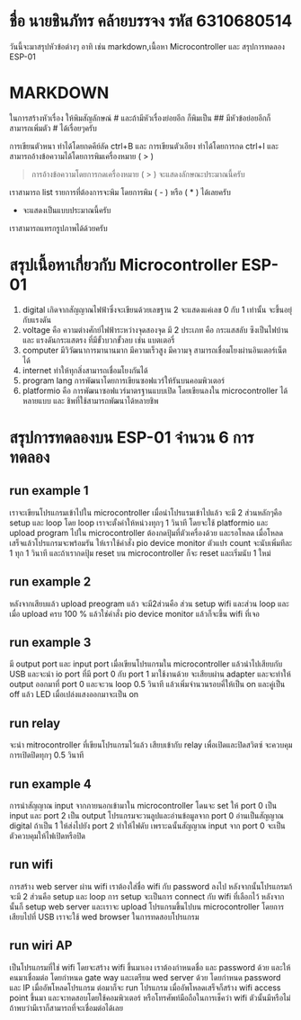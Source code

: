 # ชื่อ นายชินภัทร คล้ายบรรจง รหัส 6310680514 
วันนี้จะมาสรุปหัวข้อต่างๆ อาทิ เช่น markdown,เนื้อหา Microcontroller และ สรุปการทดลอง ESP-01

# MARKDOWN
ในการสร้างหัวเรื่อง ให้พิมสัญลักษณ์ # และถ้ามีหัวเรื่องย่อยอีก ก็พิมเป็น ## มีหัวข้อย่อยอีกก็สามารถเพิ่มตัว # ได้เรื่อยๆครับ

การเขียนตัวหนา ทำได้โดยกดคีย์ลัด ctrl+B และ การเขียนตัวเอียง ทำได้โดยการกด ctrl+I และสามารถอ้างข้อความได้โดยการพิมเครื่องหมาย ( > )
> การอ้างข้อความโดยการกดเครื่องหมาย ( > ) จะแสดงลักษณะประมาณนี้ครับ

เราสามารถ list รายการที่ต้องการจะพิม โดยการพิม ( - ) หรือ ( * ) ได้เลยครับ
- จะแสดงเป็นแบบประมาณนี้ครับ  

เราสามารถแทรกรูปภาพได้ด้วยครับ

# สรุปเนื้อหาเกี่ยวกับ Microcontroller ESP-01
1. digital เกิดจากสัญญาณไฟฟ้าซึ่งจะเขียนด้วยเลขฐาน 2 จะแสดงแค่เลข 0 กับ 1 เท่านั้น จะขึ้นอยุ่กับแรงดัน
2. voltage คือ ความต่างศักย์ไฟฟ้าระหว่างจุดสองจุด มี 2 ประเภท คือ กระแสสลับ ซึงเป็นไฟบ้าน และ แรงดันกระแสตรง ที่มีขั้วบวกขั้วลบ เช่น แบตเตอรี่
3. computer มีวิวัฒนาการมานานมาก มีความเร็วสูง มีความจุ สามารถเชื่อมโยงผ่านอินเตอร์เน็ตได้
4. internet ทำให้ทุกสิ่งสามารถเชื่อมโยงกันได้ 
5. program lang การพัฒนาโดยการเขียนซอฟแวร์ให้รันบนคอมพิวเตอร์ 
6. platformio คือ การพัฒนาซอฟแวร์มาตรฐานแบบเปิด โดยเขียนลงใน microcontroller ได้หลายแบบ และ ชิพที่ใช้สามารถพัฒนาได้หลายชิพ

# สรุปการทดลองบน ESP-01 จำนวน 6 การทดลอง
## run example 1
เราจะเขียนโปรแกรมเข้าไปใน microcontroller เมื่อนำโปรแรมเข้าไปแล้ว จะมี 2 ส่วนหลักๆคือ setup และ loop โดย loop เราจะตั้งค่าให้หน่วงทุกๆ 1 วินาที โดยจะใช้ platformio และ upload program ไปใน microcontroller ต้องกดปุ้มที่ตัวเครื่องด้วย และรอโหลด เมื่อโหลดเสร็จแล้วโปรแกรมจะพร้อมรัน ให้เราใช้คำสั่ง pio device monitor ตัวแปร count จะนับเพิ่มทีละ 1 ทุก 1 วินาที และถ้าเรากดปุ้ม reset บน microcontroller ก็จะ reset และเริ่มนับ 1 ใหม่ 
## run example 2 
หลังจากเสียบแล้ว upload preogram แล้ว จะมี2ส่วนคือ ส่วน setup wifi และส่วน loop และเมื่อ upload ครบ 100 % แล้วใช่คำสั่ง pio device monitor แล้วก็จะขึ้น wifi ที่เจอ
## run example 3
มี output port และ input port เมื่อเขียนโปรแกรมใน microcontroller แล้วนำไปเสียบกับ USB และจะนำ io port ที่มี port 0 กับ port 1 มาใช้งานด้วย จะเสียบผ่าน adapter และจะทำให้ output ออกมาที่ port 0 และจะวน loop 0.5 วินาที แล้วเพิ่มจำนวนรอบคี่ให้เป็น on และคู่เป็น off แล้ว LED เมื่อเปล่งแสงออกมาจะเป็น on
## run relay 
จะนำ mitrocontroller ที่เขียนโปรแกรมไว้แล้ว เสียบเข้ากับ relay เพื่อเปิดและปิดสวิตซ์ จะควบคุมการเปิดปิดทุกๆ 0.5 วินาที
## run example 4
การนำสัญญาณ input จากภายนอกเข้ามาใน microcontroller โดนจะ set ให้ port 0 เป็น input และ port 2 เป็น output โปรแกรมจะวนลูปและอ่านข้อมูลจาก port 0 อ่านเป็นสัญญาณ digital ถ้าเป็น 1 ให้ส่งไปยัง port 2 ทำให้ไฟดับ เพราะฉนั้นสัญญาณ input จาก port 0 จะเป็นตัวควบคุมให้ไฟเปิดหรือปิด
## run wifi
การสร้าง web server ผ่าน wifi เราต้องใส่ชื่อ wifi กับ password ลงไป หลังจากนั้นโปรแกรมก้จะมี 2 ส่วนคือ setup และ loop การ setup จะเป็นการ connect กับ wifi ที่เลือกไว้ หลังจากนั้นก็ setup web server และเราจะ upload โปรแกรมขึ้นไปบน microcontroller โดยการเสียบไปที่ USB เราจะใช้ wed browser ในการทดสอบโปรแกรม
## run wiri AP
เป็นโปรแกรมที่ใช่ wifi โดยจะสร้าง wifi ขึ้นมาเอง เราต้องกำหนดชื่อ และ password ด้วย และให้คนมาเชื่อมต่อ โดยกำหนด gate way และเตรียม wed server ด้วย โดยกำหนด password และ IP เมื่ออัพโหลดโปรแกรม ต่อมาก็จะ run โปรแกรม เมื่ออัพโหลดเสร็จก็สร้าง wifi access point ขึ้นมา และจะทดสอบโดยใช้คอมพิวเตอร์ หรือโทรศัพท์มือถือในการเช็คว่า wifi ตัวนั้นมีหรือไม่ ถ้าพบว่ามีเราก็สามารถที่จะเชื่อมต่อได้เลย
